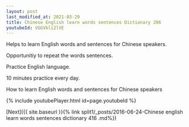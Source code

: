 ```yaml
---
layout: post
last_modified_at: 2021-03-29
title: Chinese English learn words sentences Dictionary 206 
youtubeId: VGGVkli2lVE
---
```

 
 
Helps to learn English words and sentences for Chinese speakers.

Opportunitiy to repeat the words sentences. 

Practice English language. 
 
10 minutes practice every day. 
 
How to learn English words and sentences for Chinese speakers 
 
{% include youtubePlayer.html id=page.youtubeId %}
 
 
[Next]({{ site.baseurl }}{% link  split1/_posts/2016-06-24-Chinese english learn words sentences dictionary 416 .md%})
 
